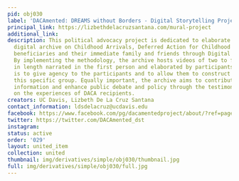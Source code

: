 ```yaml
---
pid: obj030
label: 'DACAmented: DREAMS without Borders - Digital Storytelling Project'
principal_link: https://lizbethdelacruzsantana.com/mural-project
additional_link: 
description: This political advocacy project is dedicated to elaborate a bilingual
  digital archive on Childhood Arrivals, Deferred Action for Childhood Arrivals (DACA)
  beneficiaries and their immediate family and friends through Digital Storytelling.
  By implementing the methodology, the archive hosts videos of two to five minutes
  in length narrated in the first person and elaborated by participants. The intention
  is to give agency to the participants and to allow them to construct an image of
  this specific group. Equally important, the archive aims to contribute qualitative
  information and enhance public debate and policy through the testimonies centered
  on the experiences of DACA recipients.
creators: UC Davis, Lizbeth De La Cruz Santana
contact_information: ldsdelacruz@ucdavis.edu
facebook: https://www.facebook.com/pg/dacamentedproject/about/?ref=page_internal
twitter: https://twitter.com/DACAmented_dst
instagram: 
status: active
order: '029'
layout: united_item
collection: united
thumbnail: img/derivatives/simple/obj030/thumbnail.jpg
full: img/derivatives/simple/obj030/full.jpg
---
```

